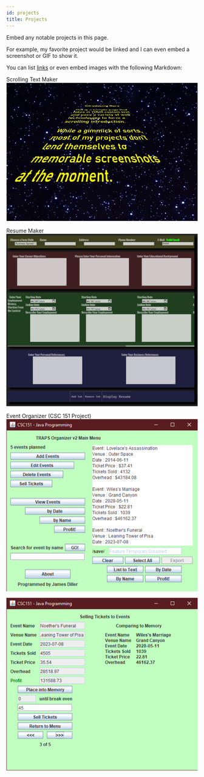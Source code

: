 ```yaml
---
id: projects
title: Projects
---
```


Embed any notable projects in this page.

For example, my favorite project would be linked and I can even embed
a screenshot or GIF to show it.

You can list [links](https://www.hashicorp.com/resources/test-driven-development-tdd-for-infrastructure)
or even embed images with the following Markdown:

Scrolling Text Maker
![Just like in the movies!](./assets/swSCROLL.jpg)

Resume Maker
![Contains 3 seperate CSS Themes](./assets/resumePretty.png)

Event Organizer (CSC 151 Project)
![TRAPS Main Menu](./assets/traps01.png)

![TRAPS Ticket Selling Screen](./assets/traps02.png)
